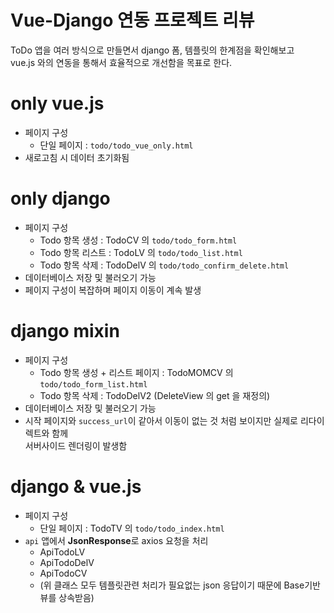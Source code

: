# Vue-Django 연동 프로젝트 리뷰

ToDo 앱을 여러 방식으로 만들면서 django 폼, 템플릿의 한계점을 확인해보고  
vue.js 와의 연동을 통해서 효율적으로 개선함을 목표로 한다.

# only vue.js 

* 페이지 구성
    - 단일 페이지 : `todo/todo_vue_only.html` 
* 새로고침 시 데이터 초기화됨

# only django

* 페이지 구성
    - Todo 항목 생성 : TodoCV 의 `todo/todo_form.html`
    - Todo 항목 리스트 : TodoLV 의 `todo/todo_list.html`
    - Todo 항목 삭제 : TodoDelV 의 `todo/todo_confirm_delete.html`
* 데이터베이스 저장 및 불러오기 가능
* 페이지 구성이 복잡하며 페이지 이동이 계속 발생

# django mixin

* 페이지 구성
    - Todo 항목 생성 + 리스트 페이지 : TodoMOMCV 의 `todo/todo_form_list.html`
    - Todo 항목 삭제 : TodoDelV2 (DeleteView 의 get 을 재정의)
* 데이터베이스 저장 및 불러오기 가능
* 시작 페이지와 `success_url`이 같아서 이동이 없는 것 처럼 보이지만 실제로 리다이렉트와 함께  
  서버사이드 렌더링이 발생함

# django & vue.js

* 페이지 구성
    - 단일 페이지 : TodoTV 의 `todo/todo_index.html`
* `api` 앱에서 **JsonResponse**로 axios 요청을 처리
    - ApiTodoLV
    - ApiTodoDelV
    - ApiTodoCV
    - (위 클래스 모두 템플릿관련 처리가 필요없는 json 응답이기 때문에 Base기반뷰를 상속받음)
